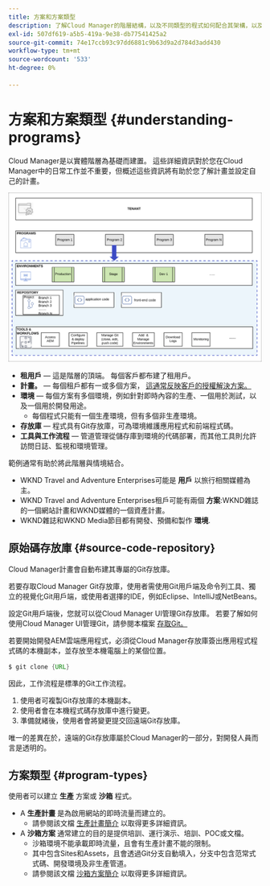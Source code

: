 ```yaml
---
title: 方案和方案類型
description: 了解Cloud Manager的階層結構，以及不同類型的程式如何配合其架構，以及其差異。
exl-id: 507df619-a5b5-419a-9e38-db77541425a2
source-git-commit: 74e17ccb93c97dd6881c9b63d9a2d784d3add430
workflow-type: tm+mt
source-wordcount: '533'
ht-degree: 0%

---
```



# 方案和方案類型 {#understanding-programs}

Cloud Manager是以實體階層為基礎而建置。 這些詳細資訊對於您在Cloud Manager中的日常工作並不重要，但概述這些資訊將有助於您了解計畫並設定自己的計畫。

![Cloud Manager階層](assets/program-types1.png)

* **租用戶**  — 這是階層的頂端。 每個客戶都布建了租用戶。
* **計畫。**  — 每個租戶都有一或多個方案， [這通常反映客戶的授權解決方案。](introduction-production-programs.md)
* **環境**  — 每個方案有多個環境，例如針對即時內容的生產、一個用於測試，以及一個用於開發用途。
   * 每個程式只能有一個生產環境，但有多個非生產環境。
* **存放庫**  — 程式具有Git存放庫，可為環境維護應用程式和前端程式碼。
* **工具與工作流程**  — 管道管理從儲存庫到環境的代碼部署，而其他工具則允許訪問日誌、監視和環境管理。

範例通常有助於將此階層與情境結合。

* WKND Travel and Adventure Enterprises可能是 **用戶** 以旅行相關媒體為主。
* WKND Travel and Adventure Enterprises租戶可能有兩個 **方案**:WKND雜誌的一個網站計畫和WKND媒體的一個資產計畫。
* WKND雜誌和WKND Media節目都有開發、預備和製作 **環境**.

## 原始碼存放庫 {#source-code-repository}

Cloud Manager計畫會自動布建其專屬的Git存放庫。

若要存取Cloud Manager Git存放庫，使用者需使用Git用戶端及命令列工具、獨立的視覺化Git用戶端，或使用者選擇的IDE，例如Eclipse、IntelliJ或NetBeans。

設定Git用戶端後，您就可以從Cloud Manager UI管理Git存放庫。 若要了解如何使用Cloud Manager UI管理Git，請參閱本檔案 [存取Git。](/help/implementing/cloud-manager/managing-code/accessing-repos.md)

若要開始開發AEM雲端應用程式，必須從Cloud Manager存放庫簽出應用程式程式碼的本機副本，並存放至本機電腦上的某個位置。

```java
$ git clone {URL}
```

因此，工作流程是標準的Git工作流程。

1. 使用者可複製Git存放庫的本機副本。
1. 使用者會在本機程式碼存放庫中進行變更。
1. 準備就緒後，使用者會將變更提交回遠端Git存放庫。

唯一的差異在於，遠端的Git存放庫屬於Cloud Manager的一部分，對開發人員而言是透明的。

## 方案類型 {#program-types}

使用者可以建立 **生產** 方案或 **沙箱** 程式。

* A **生產計畫** 是為啟用網站的即時流量而建立的。
   * 請參閱該文檔 [生產計畫簡介](/help/implementing/cloud-manager/getting-access-to-aem-in-cloud/introduction-production-programs.md) 以取得更多詳細資訊。
* A **沙箱方案** 通常建立的目的是提供培訓、運行演示、培訓、POC或文檔。
   * 沙箱環境不能承載即時流量，且會有生產計畫不能的限制。
   * 其中包含Sites和Assets，且會透過Git分支自動填入，分支中包含范常式式碼、開發環境及非生產管道。
   * 請參閱該文檔 [沙箱方案簡介](/help/implementing/cloud-manager/getting-access-to-aem-in-cloud/introduction-sandbox-programs.md) 以取得更多詳細資訊。
